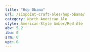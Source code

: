 ```yaml
---
title: "Hop Obama"
url: /sixpoint-craft-ales/hop-obama/
category: North American Ale
style: American-Style Amber/Red Ale
abv: 5.2
ibu: 0
srm: 0
upc: 0
---
```


